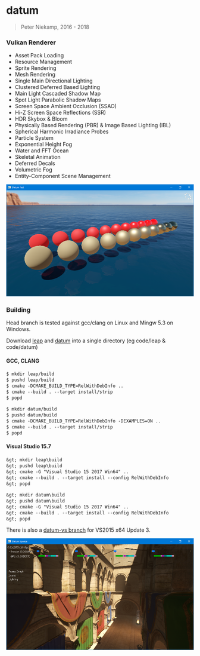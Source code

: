 # datum
> Peter Niekamp, 2016 - 2018

### Vulkan Renderer
- Asset Pack Loading
- Resource Management
- Sprite Rendering
- Mesh Rendering
- Single Main Directional Lighting
- Clustered Deferred Based Lighting
- Main Light Cascaded Shadow Map
- Spot Light Parabolic Shadow Maps
- Screen Space Ambient Occlusion (SSAO)
- Hi-Z Screen Space Reflections (SSR)
- HDR Skybox & Bloom
- Physically Based Rendering (PBR) & Image Based Lighting (IBL)
- Spherical Harmonic Irradiance Probes
- Particle System
- Exponential Height Fog
- Water and FFT Ocean
- Skeletal Animation
- Deferred Decals
- Volumetric Fog
- Entity-Component Scene Management

![Datum](/bin/datumtest.png?raw=true "Datum")

### Building
Head branch is tested against gcc/clang on Linux and Mingw 5.3 on Windows.

Download [leap](https://github.com/pniekamp/leap) and [datum](https://github.com/pniekamp/datum) into a single directory (eg code/leap & code/datum)

#### GCC, CLANG
```
$ mkdir leap/build
$ pushd leap/build
$ cmake -DCMAKE_BUILD_TYPE=RelWithDebInfo ..
$ cmake --build . --target install/strip
$ popd
```
```
$ mkdir datum/build
$ pushd datum/build
$ cmake -DCMAKE_BUILD_TYPE=RelWithDebInfo -DEXAMPLES=ON ..
$ cmake --build . --target install/strip
$ popd
```

#### Visual Studio 15.7
```
&gt; mkdir leap\build
&gt; pushd leap\build
&gt; cmake -G "Visual Studio 15 2017 Win64" ..
&gt; cmake --build . --target install --config RelWithDebInfo
&gt; popd
```
```
&gt; mkdir datum\build
&gt; pushd datum\build
&gt; cmake -G "Visual Studio 15 2017 Win64" ..
&gt; cmake --build . --target install --config RelWithDebInfo
&gt; popd
```

There is also a [datum-vs branch](https://github.com/pniekamp/datum/tree/datum-vs) for VS2015 x64 Update 3.

![Datum](/bin/datumsponza.png?raw=true "Datum Sponza")

